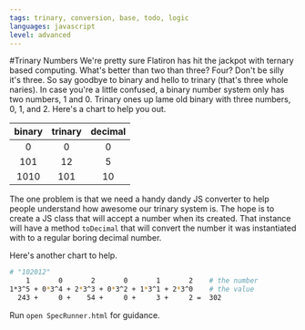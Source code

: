 ```yaml
---
tags: trinary, conversion, base, todo, logic
languages: javascript
level: advanced
---
```


#Trinary Numbers
We're pretty sure Flatiron has hit the jackpot with ternary based computing.  What's better than two than three? Four? Don't be silly it's three.  So say goodbye to binary and hello to trinary (that's three whole naries).  In case you're a little confused, a binary number system only has two numbers, 1 and 0.  Trinary ones up lame old binary with three numbers, 0, 1, and 2.  Here's a chart to help you out.

| binary | trinary | decimal |
|:------:|:-------:|:-------:|
|   0    |    0    |    0    |
|  101   |   12    |    5    |
|  1010  |   101   |   10    |

The one problem is that we need a handy dandy JS converter to help people understand how awesome our trinary system is.  The hope is to create a JS class that will accept a number when its created.  That instance will have a method `toDecimal` that will convert the number it was instantiated with to a regular boring decimal number.

Here's another chart to help.
```bash
# "102012"
    1       0       2       0       1       2    # the number
1*3^5 + 0*3^4 + 2*3^3 + 0*3^2 + 1*3^1 + 2*3^0    # the value
  243 +     0 +    54 +     0 +     3 +     2 =  302
```

Run `open SpecRunner.html` for guidance.

